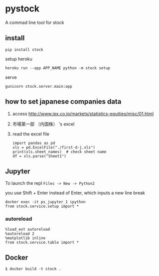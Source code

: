 
# pystock

A commad line tool for stock

## install

	pip install stock

setup heroku

    heroku run --app APP_NAME python -m stock setup

serve

    gunicorn stock.server.main:app

## how to set japanese companies data
1. access http://www.jpx.co.jp/markets/statistics-equities/misc/01.html
2. 市場第一部 （内国株） 's excel
3. read the excel file

       import pandas as pd
       xls = pd.ExcelFile("./first-d-j.xls")
       print(xls.sheet_names)  # check sheet name
       df = xls.parse("Sheet1")

## Jupyter

To launch the repl
    `Files -> New -> Python2`

you use Shift + Enter instead of Enter, which inputs a new line break

```
docker exec -it ps_jupyter_1 ipython
from stock.service.setup import *
```

### autoreload
```
%load_ext autoreload
%autoreload 2
%matplotlib inline
from stock.service.table import *
```

## Docker
```
$ docker build -t stock .
```
